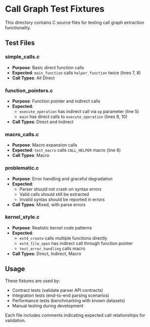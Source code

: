 # Call Graph Test Fixtures

This directory contains C source files for testing call graph extraction functionality.

## Test Files

### simple_calls.c

- **Purpose**: Basic direct function calls
- **Expected**: `main_function` calls `helper_function` twice (lines 7, 8)
- **Call Types**: All Direct

### function_pointers.c

- **Purpose**: Function pointer and indirect calls
- **Expected**:
  - `execute_operation` has indirect call via `op` parameter (line 5)
  - `main` has direct calls to `execute_operation` (lines 9, 10)
- **Call Types**: Direct and Indirect

### macro_calls.c

- **Purpose**: Macro expansion calls
- **Expected**: `test_macro` calls `CALL_HELPER` macro (line 8)
- **Call Types**: Macro

### problematic.c

- **Purpose**: Error handling and graceful degradation
- **Expected**:
  - Parser should not crash on syntax errors
  - Valid calls should still be extracted
  - Invalid syntax should be reported in errors
- **Call Types**: Mixed, with parse errors

### kernel_style.c

- **Purpose**: Realistic kernel code patterns
- **Expected**:
  - `ext4_create` calls multiple functions directly
  - `ext4_file_open` has indirect call through function pointer
  - `test_error_handling` calls macro
- **Call Types**: Direct, Indirect, Macro

## Usage

These fixtures are used by:

- Contract tests (validate parser API contracts)
- Integration tests (end-to-end parsing scenarios)
- Performance tests (benchmarking with known datasets)
- Manual testing during development

Each file includes comments indicating expected call relationships for validation.
